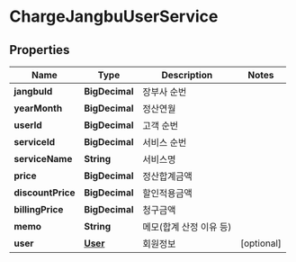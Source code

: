 

# ChargeJangbuUserService


## Properties

Name | Type | Description | Notes
------------ | ------------- | ------------- | -------------
**jangbuId** | **BigDecimal** | 장부사 순번 | 
**yearMonth** | **BigDecimal** | 정산연월 | 
**userId** | **BigDecimal** | 고객 순번 | 
**serviceId** | **BigDecimal** | 서비스 순번 | 
**serviceName** | **String** | 서비스명 | 
**price** | **BigDecimal** | 정산합계금액 | 
**discountPrice** | **BigDecimal** | 할인적용금액 | 
**billingPrice** | **BigDecimal** | 청구금액 | 
**memo** | **String** | 메모(합계 산정 이유 등) | 
**user** | [**User**](User.md) | 회원정보 |  [optional]



